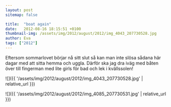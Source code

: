 ```yaml
---
layout: post
sitemap: false

title:  "boat again"
date:   2012-08-16 18:15:51 +0100
thumbnail-img: /assets/img/2012/august/2012/img_4043_207730528.jpg
author: Eva
tags: ["2012"]
---
```


Eftersom sommarlovet börjar nå sitt slut så kan man inte slösa sådana här dagar med att sitta hemma och uggla. Därför ska jag dra iväg med båten över till fingerman med lite girls för bad och lek i kvällssolen!

![]({{ '/assets/img/2012/august/2012/img_4043_207730528.jpg'  | relative_url }})

![]({{ '/assets/img/2012/august/2012/img_4085_207730531.jpg'  | relative_url }})


